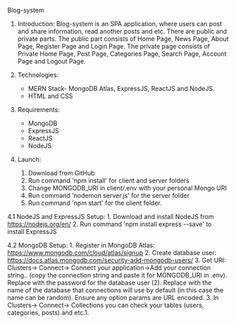 Blog-system

1. Introduction:
    Blog-system is an SPA application, where users can post and share information, read another posts and etc. There are public and private parts. The public part consists of Home Page, News Page, About Page, Register Page and Login Page. The private page consists of Private Home Page, Post Page, Categories Page, Search Page, Account Page and Logout Page.

2. Technologies:
    - MERN Stack- MongoDB Atlas, ExpressJS, ReactJS and NodeJS.
    - HTML and CSS

3. Requirements:
    - MongoDB
    - ExpressJS
    - ReactJS
    - NodeJS

4. Launch:
    1. Download from GitHub
    2. Run command 'npm install' for client and server folders
    3. Change MONGODB_URI in client/.env with your personal Mongo URI
    4. Run command 'nodemon server.js' for the server folder
    5. Run command 'npm start' for the client folder.

4.1 NodeJS and ExpressJS Setup:
    1. Download and install NodeJS from https://nodejs.org/en/
    2. Run command 'npm install express --save' to install ExpressJS

4.2 MongoDB Setup:
    1. Register in MongoDB Atlas: https://www.mongodb.com/cloud/atlas/signup
    2. Create database user: https://docs.atlas.mongodb.com/security-add-mongodb-users/
    3. Get URI: Clusters-> Connect-> Connect your application->Add your connection string.. (copy the connection string and paste it for MONGODB_URI in .env). Replace <password> with the password for the database user (2). Replace <dbname> with the name of the database that connections will use by default (in this case the name can be random). Ensure any option params are URL encoded.
    3. In Clusters-> Connect-> Collections you can check your tables (users, categories, posts) and etc.1.